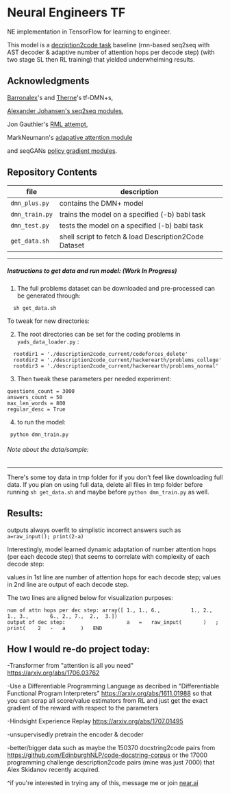 # Neural Engineers TF

NE implementation in TensorFlow for learning to engineer.

This model is a [decription2code task](https://github.com/openai/requests-for-research/pull/5) baseline (rnn-based seq2seq with AST decoder & adaptive number of attention hops per decode step) (with two stage SL then RL training) that yielded underwhelming results.

## Acknowledgments
[Barronalex](https://github.com/barronalex/Dynamic-Memory-Networks-in-TensorFlow)'s and [Therne](https://github.com/therne/dmn-tensorflow)'s tf-DMN+s,

[Alexander Johansen's seq2seq modules](https://github.com/alrojo/tensorflow-tutorial/blob/master/lab3_RNN/tf_utils.py#L11),

Jon Gauthier's [RML attempt](https://github.com/hans/ipython-notebooks/blob/master/Reward-augmented%20maximum%20likelihood%20learning%20for%20autoencoders.ipynb),

MarkNeumann's [adapative attention module](https://github.com/DeNeutoy/act-rte-inference/blob/master/AdaptiveIAAModel.py#L197-L247)

and seqGANs [policy gradient modules](https://github.com/LantaoYu/SeqGAN/tree/master/pg_bleu).


## Repository Contents
| file | description |
| --- | --- |
| `dmn_plus.py` | contains the DMN+ model |
| `dmn_train.py` | trains the model on a specified (-b) babi task|
| `dmn_test.py` | tests the model on a specified (-b) babi task |
| `get_data.sh` | shell script to fetch & load Description2Code Dataset |


-----

##### Instructions to get data and run model: (Work In Progress)


1. The full problems dataset can be downloaded and pre-processed can be generated through:

```
  sh get_data.sh
```

To tweak for new directories:

2. The root directories can be set for the coding problems in `yads_data_loader.py` :

```
  rootdir1 = './description2code_current/codeforces_delete'
  rootdir2 = './description2code_current/hackerearth/problems_college'
  rootdir3 = './description2code_current/hackerearth/problems_normal'
```

3. Then tweak these parameters per needed experiment:

```
questions_count = 3000
answers_count = 50
max_len_words = 800
regular_desc = True
```
4. to run the model:

```
 python dmn_train.py
```

###### Note about the data/sample:
----

There's some toy data in tmp folder for if you don't feel like downloading full data.
If you plan on using full data, delete all files in tmp folder before running `sh get_data.sh` and maybe before `python dmn_train.py` as well.


## Results:
outputs always overfit to simplistic incorrect answers such as 
`a=raw_input(); print(2-a)`

Interestingly, model learned dynamic adaptation of number attention hops (per each decode step) that seems to correlate with complexity of each decode step:

values in 1st line are number of attention hops for each decode step;
values in 2nd line are output of each decode step.

The two lines are aligned below for visualization purposes:
```
num of attn hops per dec step: array([ 1., 1., 6.,          1., 2., 1., 3.,       6., 2., 7.,  2.,  3.])
output of dec step:                    a   =   raw_input(       )   ;   print(    2   -   a     )   END
```


## How I would re-do project today:
-Transformer from "attention is all you need" https://arxiv.org/abs/1706.03762

-Use a Differentiable Programming Language as decribed in "Differentiable Functional Program Interpreters" https://arxiv.org/abs/1611.01988 so that you can scrap all score/value estimators from RL and just get the exact gradient of the reward with respect to the parameters

-Hindsight Experience Replay https://arxiv.org/abs/1707.01495

-unsupervisedly pretrain the encoder & decoder

-better/bigger data such as maybe the 150370 docstring2code pairs from https://github.com/EdinburghNLP/code-docstring-corpus or the 17000 programming challenge description2code pairs (mine was just 7000) that Alex Skidanov recently acquired.


^if you're interested in trying any of this, message me or join [near.ai](http://near.ai/)




